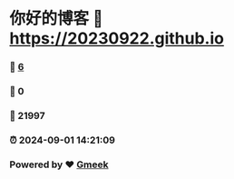 # 你好的博客 :link: https://20230922.github.io 
### :page_facing_up: [6](https://20230922.github.io/tag.html) 
### :speech_balloon: 0 
### :hibiscus: 21997 
### :alarm_clock: 2024-09-01 14:21:09 
### Powered by :heart: [Gmeek](https://github.com/Meekdai/Gmeek)
